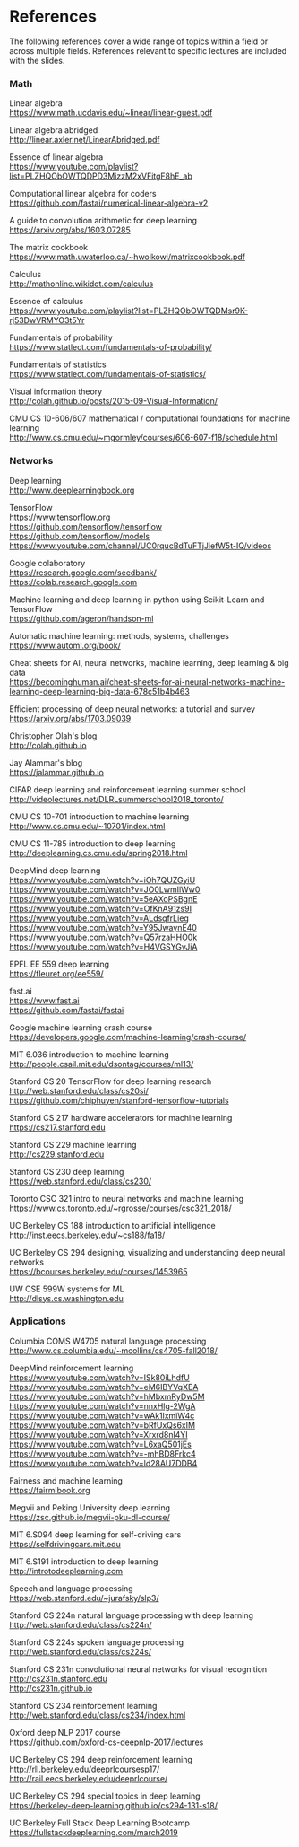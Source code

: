 # References

The following references cover a wide range of topics within a field or across multiple fields.  References relevant to specific lectures are included with the slides.

### Math

Linear algebra  
https://www.math.ucdavis.edu/~linear/linear-guest.pdf

Linear algebra abridged  
http://linear.axler.net/LinearAbridged.pdf

Essence of linear algebra  
https://www.youtube.com/playlist?list=PLZHQObOWTQDPD3MizzM2xVFitgF8hE_ab

Computational linear algebra for coders  
https://github.com/fastai/numerical-linear-algebra-v2

A guide to convolution arithmetic for deep learning  
https://arxiv.org/abs/1603.07285

The matrix cookbook  
https://www.math.uwaterloo.ca/~hwolkowi/matrixcookbook.pdf

Calculus  
http://mathonline.wikidot.com/calculus

Essence of calculus  
https://www.youtube.com/playlist?list=PLZHQObOWTQDMsr9K-rj53DwVRMYO3t5Yr

Fundamentals of probability  
https://www.statlect.com/fundamentals-of-probability/

Fundamentals of statistics  
https://www.statlect.com/fundamentals-of-statistics/

Visual information theory  
http://colah.github.io/posts/2015-09-Visual-Information/

CMU CS 10-606/607 mathematical / computational foundations for machine learning  
http://www.cs.cmu.edu/~mgormley/courses/606-607-f18/schedule.html

### Networks

Deep learning  
http://www.deeplearningbook.org

TensorFlow  
https://www.tensorflow.org  
https://github.com/tensorflow/tensorflow  
https://github.com/tensorflow/models  
https://www.youtube.com/channel/UC0rqucBdTuFTjJiefW5t-IQ/videos

Google colaboratory  
https://research.google.com/seedbank/  
https://colab.research.google.com

Machine learning and deep learning in python using Scikit-Learn and TensorFlow  
https://github.com/ageron/handson-ml

Automatic machine learning: methods, systems, challenges  
https://www.automl.org/book/

Cheat sheets for AI, neural networks, machine learning, deep learning & big data  
https://becominghuman.ai/cheat-sheets-for-ai-neural-networks-machine-learning-deep-learning-big-data-678c51b4b463

Efficient processing of deep neural networks: a tutorial and survey  
https://arxiv.org/abs/1703.09039

Christopher Olah's blog  
http://colah.github.io

Jay Alammar's blog  
https://jalammar.github.io

CIFAR deep learning and reinforcement learning summer school  
http://videolectures.net/DLRLsummerschool2018_toronto/

CMU CS 10-701 introduction to machine learning  
http://www.cs.cmu.edu/~10701/index.html

CMU CS 11-785 introduction to deep learning  
http://deeplearning.cs.cmu.edu/spring2018.html

DeepMind deep learning  
https://www.youtube.com/watch?v=iOh7QUZGyiU  
https://www.youtube.com/watch?v=JO0LwmIlWw0  
https://www.youtube.com/watch?v=5eAXoPSBgnE  
https://www.youtube.com/watch?v=OfKnA91zs9I  
https://www.youtube.com/watch?v=ALdsqfrLieg  
https://www.youtube.com/watch?v=Y95JwaynE40  
https://www.youtube.com/watch?v=Q57rzaHHO0k  
https://www.youtube.com/watch?v=H4VGSYGvJiA

EPFL EE 559 deep learning  
https://fleuret.org/ee559/

fast.ai  
https://www.fast.ai  
https://github.com/fastai/fastai

Google machine learning crash course  
https://developers.google.com/machine-learning/crash-course/

MIT 6.036 introduction to machine learning  
http://people.csail.mit.edu/dsontag/courses/ml13/

Stanford CS 20 TensorFlow for deep learning research  
http://web.stanford.edu/class/cs20si/  
https://github.com/chiphuyen/stanford-tensorflow-tutorials

Stanford CS 217 hardware accelerators for machine learning  
https://cs217.stanford.edu

Stanford CS 229 machine learning  
http://cs229.stanford.edu

Stanford CS 230 deep learning  
https://web.stanford.edu/class/cs230/

Toronto CSC 321 intro to neural networks and machine learning  
https://www.cs.toronto.edu/~rgrosse/courses/csc321_2018/

UC Berkeley CS 188 introduction to artificial intelligence  
http://inst.eecs.berkeley.edu/~cs188/fa18/

UC Berkeley CS 294 designing, visualizing and understanding deep neural networks  
https://bcourses.berkeley.edu/courses/1453965

UW CSE 599W systems for ML  
http://dlsys.cs.washington.edu

### Applications

Columbia COMS W4705 natural language processing  
http://www.cs.columbia.edu/~mcollins/cs4705-fall2018/

DeepMind reinforcement learning  
https://www.youtube.com/watch?v=ISk80iLhdfU  
https://www.youtube.com/watch?v=eM6IBYVqXEA  
https://www.youtube.com/watch?v=hMbxmRyDw5M  
https://www.youtube.com/watch?v=nnxHlg-2WgA  
https://www.youtube.com/watch?v=wAk1lxmiW4c  
https://www.youtube.com/watch?v=bRfUxQs6xIM  
https://www.youtube.com/watch?v=Xrxrd8nl4YI  
https://www.youtube.com/watch?v=L6xaQ501jEs  
https://www.youtube.com/watch?v=-mhBD8Frkc4  
https://www.youtube.com/watch?v=ld28AU7DDB4

Fairness and machine learning  
https://fairmlbook.org

Megvii and Peking University deep learning  
https://zsc.github.io/megvii-pku-dl-course/

MIT 6.S094 deep learning for self-driving cars  
https://selfdrivingcars.mit.edu

MIT 6.S191 introduction to deep learning  
http://introtodeeplearning.com

Speech and language processing  
https://web.stanford.edu/~jurafsky/slp3/

Stanford CS 224n natural language processing with deep learning  
http://web.stanford.edu/class/cs224n/

Stanford CS 224s spoken language processing  
http://web.stanford.edu/class/cs224s/

Stanford CS 231n convolutional neural networks for visual recognition  
http://cs231n.stanford.edu  
http://cs231n.github.io

Stanford CS 234 reinforcement learning  
http://web.stanford.edu/class/cs234/index.html

Oxford deep NLP 2017 course  
https://github.com/oxford-cs-deepnlp-2017/lectures

UC Berkeley CS 294 deep reinforcement learning  
http://rll.berkeley.edu/deeprlcoursesp17/  
http://rail.eecs.berkeley.edu/deeprlcourse/

UC Berkeley CS 294 special topics in deep learning  
https://berkeley-deep-learning.github.io/cs294-131-s18/

UC Berkeley Full Stack Deep Learning Bootcamp  
https://fullstackdeeplearning.com/march2019
